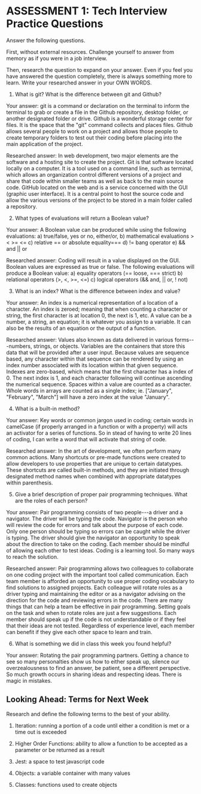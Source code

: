 # ASSESSMENT 1: Tech Interview Practice Questions
Answer the following questions.

First, without external resources. Challenge yourself to answer from memory as if you were in a job interview.

Then, research the question to expand on your answer. Even if you feel you have answered the question completely, there is always something more to learn. Write your researched answer in your OWN WORDS.

1. What is git? What is the difference between git and Github?

  Your answer: git is a command or declaration on the terminal to inform the terminal to grab or create a file in the Github repository, desktop folder, or another designated folder or drive. Github is a wonderful storage center for files. It is the space that the "git" command collects and places files. Github allows several people to work on a project and allows those people to create temporary folders to test out their coding before placing into the main application of the project.

  Researched answer:
  In web development, two major elements are the software and a hosting site to create the project. Git is that software located locally on a computer. It is a tool used on a command line, such as terminal, which allows an organization control different versions of a project and share that code within smaller teams as well as back to the main source code. GitHub located on the web and is a service concerned with the GUI (graphic user interface). It is a central point to host the source code and allow the various versions of the project to be stored in a main folder called a repository.


2. What types of evaluations will return a Boolean value?

  Your answer: A Boolean value can be produced while using the following evaluations:
  a) true/false, yes or no, either/or,
  b) mathematical evaluations > < >= <=
  c) relative == or absolute equality===
  d) != bang operator
  e) && and   || or

  Researched answer: Coding will result in a value displayed on the GUI. Boolean values are expressed as true or false. The following evaluations will produce a Boolean value:
  a) equality operators (== loose, === strict)
  b) relational operators (>, <, >=, <=)
  c) logical operators (&& and, || or, ! not)


3. What is an index? What is the difference between index and value?

  Your answer: An index is a numerical representation of a location of a character. An index is zeroed; meaning that when counting a character or string, the first character is at location 0, the next is 1, etc. A value can be a number, a string, an equation; it is whatever you assign to a variable. It can also be the results of an equation or the output of a function.

  Researched answer: Values also known as data delivered in various forms---numbers, strings, or objects. Variables are the containers that store this data that will be provided after a user input. Because values are sequence based, any character within that sequence can be rendered by using an index number associated with its location within that given sequence. Indexes are zero-based, which means that the first character has a index of 0. The next index is 1, and each character following will continue ascending the numerical sequence. Spaces within a value are counted as a character. Whole words in arrays are counted as a single index; ie. ["January", "February", "March"] will have a zero index at the value "January".


4. What is a built-in method?

  Your answer: Key words or common jargon used in coding; certain words in camelCase (if properly arranged in a function or with a property) will acts an activator for a series of functions. So in stead of having to write 20 lines of coding, I can write a word that will activate that string of code.

  Researched answer:
  In the art of development, we often perform many common actions. Many shortcuts or pre-made functions were created to allow developers to use properties that are unique to certain datatypes. These shortcuts are called built-in methods, and they are initiated through designated method names when combined with appropriate datatypes within parenthesis.


5. Give a brief description of proper pair programming techniques. What are the roles of each person?

  Your answer: Pair programming consists of two people---a driver and a navigator. The driver will be typing the code. Navigator is the person who will review the code for errors and talk about the purpose of each code. Only one person should be typing so errors can be caught while the driver is typing. The driver should give the navigator an opportunity to speak about the direction to take on the coding. Each member should be mindful of allowing each other to test ideas. Coding is a learning tool. So many ways to reach the solution.

  Researched answer:
  Pair programming allows two colleagues to collaborate on one coding project with the important tool called communication. Each team member is afforded an opportunity to use proper coding vocabulary to find solutions to assigned projects. Each colleague will rotate roles as a driver typing and maintaining the editor or as a navigator advising on the direction for the code and reviewing errors in the code. There are many things that can help a team be effective in pair programming. Setting goals on the task and when to rotate roles are just a few suggestions. Each member should speak up if the code is not understandable or if they feel that their ideas are not tested. Regardless of experience level, each member can benefit if they give each other space to learn and train.  


6. What is something we did in class this week you found helpful?  

  Your answer: Rotating the pair programming partners. Getting a chance to see so many personalties show us how to either speak up, silence our overzealousness to find an answer, be patient, see a different perspective. So much growth occurs in sharing ideas and respecting ideas. There is magic in mistakes.



## Looking Ahead: Terms for Next Week

Research and define the following terms to the best of your ability.

1. Iteration: running a portion of a code until either a condition is met or a time out is exceeded

2. Higher Order Functions: ability to allow a function to be accepted as a parameter or be returned as a result

3. Jest: a space to test javascript code

4. Objects: a variable container with many values

5. Classes: functions used to create objects
